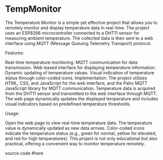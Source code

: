 # TempMonitor

The Temperature Monitor is a simple yet effective project that allows you to remotely monitor and display temperature data in real-time. The project uses an ESP8266 microcontroller connected to a DHT11 sensor for measuring ambient temperature. The collected data is then sent to a web interface using MQTT (Message Queuing Telemetry Transport) protocol.

Features:

Real-time temperature monitoring.
MQTT communication for data transmission.
Web-based interface for displaying temperature information.
Dynamic updating of temperature values.
Visual indication of temperature status through color-coded icons.
Implementation:
The project utilizes HTML, CSS, and JavaScript for the web interface, and the Paho MQTT JavaScript library for MQTT communication. Temperature data is acquired from the DHT11 sensor and transmitted to the web interface through MQTT. The web page dynamically updates the displayed temperature and includes visual indicators based on predefined temperature thresholds.

Usage:

Open the web page to view real-time temperature data.
The temperature value is dynamically updated as new data arrives.
Color-coded icons indicate the temperature status (e.g., green for normal, yellow for elevated, and red for high temperatures).
This project is not only educational but also practical, offering a convenient way to monitor temperature remotely.

source code #here